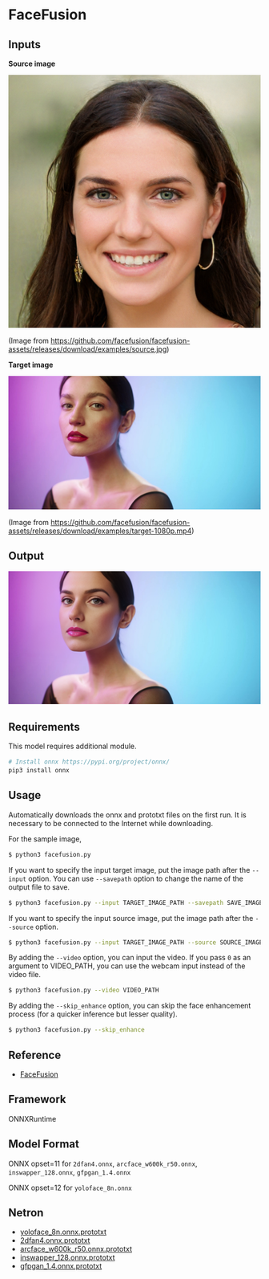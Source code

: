# FaceFusion

## Inputs

**Source image**

[<img src="source.jpg" width=512px>](source.jpg)

(Image from https://github.com/facefusion/facefusion-assets/releases/download/examples/source.jpg)

**Target image**

[<img src="target.jpg" width=512px>](target.jpg)

(Image from https://github.com/facefusion/facefusion-assets/releases/download/examples/target-1080p.mp4)

## Output

[<img src="output.png" width=512px>](output.png)

## Requirements

This model requires additional module.

```bash
# Install onnx https://pypi.org/project/onnx/
pip3 install onnx
```

## Usage
Automatically downloads the onnx and prototxt files on the first run.
It is necessary to be connected to the Internet while downloading.

For the sample image,
```bash
$ python3 facefusion.py
```

If you want to specify the input target image, put the image path after the `--input` option.
You can use `--savepath` option to change the name of the output file to save.
```bash
$ python3 facefusion.py --input TARGET_IMAGE_PATH --savepath SAVE_IMAGE_PATH
```

If you want to specify the input source image, put the image path after the `--source` option.
```bash
$ python3 facefusion.py --input TARGET_IMAGE_PATH --source SOURCE_IMAGE_PATH --savepath SAVE_IMAGE_PATH
```

By adding the `--video` option, you can input the video.
If you pass `0` as an argument to VIDEO_PATH, you can use the webcam input instead of the video file.
```bash
$ python3 facefusion.py --video VIDEO_PATH
```

By adding the `--skip_enhance` option, you can skip the face enhancement process (for a quicker inference but lesser quality).
```bash
$ python3 facefusion.py --skip_enhance
```

## Reference

- [FaceFusion](https://github.com/facefusion/facefusion)

## Framework

ONNXRuntime

## Model Format

ONNX opset=11 for `2dfan4.onnx`, `arcface_w600k_r50.onnx`, `inswapper_128.onnx`, `gfpgan_1.4.onnx`

ONNX opset=12 for `yoloface_8n.onnx`

## Netron

- [yoloface_8n.onnx.prototxt](https://netron.app/?url=https://storage.googleapis.com/ailia-models/facefusion/yoloface_8n.onnx.prototxt)
- [2dfan4.onnx.prototxt](https://netron.app/?url=https://storage.googleapis.com/ailia-models/facefusion/2dfan4.onnx.prototxt)
- [arcface_w600k_r50.onnx.prototxt](https://netron.app/?url=https://storage.googleapis.com/ailia-models/facefusion/arcface_w600k_r50.onnx.prototxt)
- [inswapper_128.onnx.prototxt](https://netron.app/?url=https://storage.googleapis.com/ailia-models/facefusion/inswapper_128.onnx.prototxt)
- [gfpgan_1.4.onnx.prototxt](https://netron.app/?url=https://storage.googleapis.com/ailia-models/facefusion/gfpgan_1.4.onnx.prototxt)
